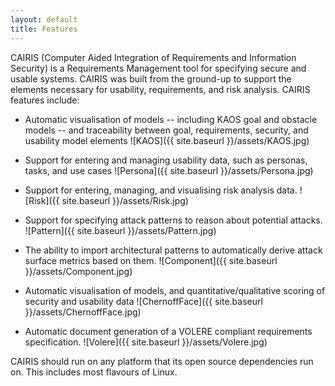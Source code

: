 ```yaml
---
layout: default
title: Features
---
```


CAIRIS (Computer Aided Integration of Requirements and Information Security) is a Requirements Management tool for specifying secure and usable systems. CAIRIS was built from the ground-up to support the elements necessary for usability, requirements, and risk analysis. CAIRIS features include: 

* Automatic visualisation of models -- including KAOS goal and obstacle models -- and traceability between goal, requirements, security, and usability model elements 
![KAOS]({{ site.baseurl }}/assets/KAOS.jpg)
 
* Support for entering and managing usability data, such as personas, tasks, and use cases 
![Persona]({{ site.baseurl }}/assets/Persona.jpg)

* Support for entering, managing, and visualising risk analysis data.
![Risk]({{ site.baseurl }}/assets/Risk.jpg)

* Support for specifying attack patterns to reason about potential attacks.
![Pattern]({{ site.baseurl }}/assets/Pattern.jpg)


* The ability to import architectural patterns to automatically derive attack surface metrics based on them.
![Component]({{ site.baseurl }}/assets/Component.jpg)

* Automatic visualisation of models, and quantitative/qualitative scoring of security and usability data 
![ChernoffFace]({{ site.baseurl }}/assets/ChernoffFace.jpg)

* Automatic document generation of a VOLERE compliant requirements specification.
![Volere]({{ site.baseurl }}/assets/Volere.jpg)


CAIRIS should run on any platform that its open source dependencies run on.  This includes most flavours of Linux.
